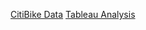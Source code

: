 [CitiBike Data](https://ride.citibikenyc.com/system-data)
[Tableau Analysis](https://public.tableau.com/app/profile/kirsten.larson/viz/CitiBikeAnalysis_16668173964600/NYCSpringStory)